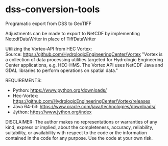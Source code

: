 # dss-conversion-tools
Programatic export from DSS to GeoTIFF

Adjustments can be made to export to NetCDF by implementing NetcdfDataWriter in place of TiffDataWriter

Utilizing the Vortex-API from HEC Vortex:  
Source: https://github.com/HydrologicEngineeringCenter/Vortex
"Vortex is a collection of data processing utilities targeted for Hydrologic Engineering Center applications, e.g. HEC-HMS. The Vortex API uses NetCDF Java and GDAL libraries to perform operations on spatial data."

REQUIREMENTS:
- Python: https://www.python.org/downloads/
- Hec-Vortex: https://github.com/HydrologicEngineeringCenter/Vortex/releases
- Java 64-bit: https://www.oracle.com/java/technologies/downloads/
- Jython: https://www.jython.org/index

DISCLAIMER: 
The author makes no representations or warranties of any kind, express or implied,
about the completeness, accuracy, reliability, suitability, or availability
with respect to the code or the information contained in the code for any purpose.
Use the code at your own risk.
